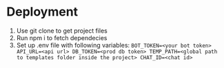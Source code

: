 # Deployment 
1. Use git clone to get project files
2. Run npm i to fetch dependecies
3. Set up .env file with following variables: ``BOT_TOKEN=<your bot token> API_URL=<api url> DB_TOKEN=<prod db token> TEMP_PATH=<global path to templates folder inside the project> CHAT_ID=<chat id>``
